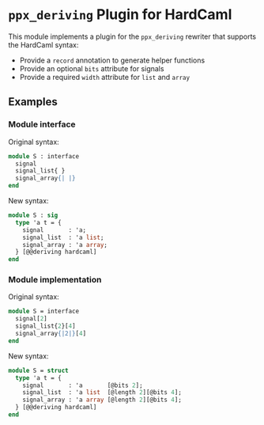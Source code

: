 # `ppx_deriving` Plugin for HardCaml

This module implements a plugin for the `ppx_deriving` rewriter that supports the HardCaml syntax:

* Provide a `record` annotation to generate helper functions
* Provide an optional `bits` attribute for signals
* Provide a required `width` attribute for `list` and `array`

## Examples

### Module interface

Original syntax:

```ocaml
module S : interface
  signal
  signal_list{ }
  signal_array{| |}
end
```

New syntax:

```ocaml
module S : sig
  type 'a t = {
    signal       : 'a;
    signal_list  : 'a list;
    signal_array : 'a array;
  } [@@deriving hardcaml]
end
```

### Module implementation

Original syntax:

```ocaml
module S = interface
  signal[2]
  signal_list{2}[4]
  signal_array{|2|}[4]
end
```

New syntax:

```ocaml
module S = struct
  type 'a t = {
    signal       : 'a       [@bits 2];
    signal_list  : 'a list  [@length 2][@bits 4];
    signal_array : 'a array [@length 2][@bits 4];
  } [@@deriving hardcaml]
end
```
